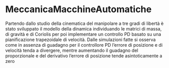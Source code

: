 # MeccanicaMacchineAutomatiche
Partendo dallo studio della cinematica del manipolare a tre gradi di libertà è stato sviluppato il modello della dinamica individuando le matrici di massa, di gravità e di Coriolis per poi implementare un controllo PD basato su una pianificazione trapezoidale di velocità. Dalle simulazioni fatte si osserva come in assenza di guadagno per il controllore PD l’errore di posizione e di velocità tenda a divergere, mentre aumentando il guadagno del proporzionale e del derivativo l’errore di posizione tende asintoticamente a zero

